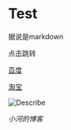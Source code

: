 # Test

<font colir="red">据说是markdown</font>

<a name="link">点击跳转</a>

[百度](http://www.baidu.com)

<a href="http://www.taobao.com">淘宝</a>

![Describe](http://avatar.csdn.net/4/9/C/1_renfufei.jpg)

*小河的博客*
